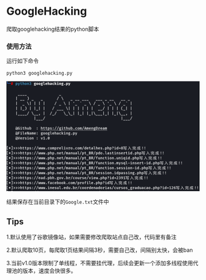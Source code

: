 # GoogleHacking
爬取googlehacking结果的python脚本

### 使用方法

运行如下命令

```
python3 googlehacking.py 
```

![image-20230624112220834](README.assets/image-20230624112220834.png)

结果保存在当前目录下的`Google.txt`文件中



## Tips

1.默认使用了谷歌镜像站，如果需要修改爬取站点自己改，代码里有备注

2.默认爬取10页，每爬取1页结果间隔3秒，需要自己改，间隔别太快，会被ban

3.当前v1.0版本限制了单线程，不需要挂代理，后续会更新一个添加多线程使用代理池的版本，速度会快很多。
